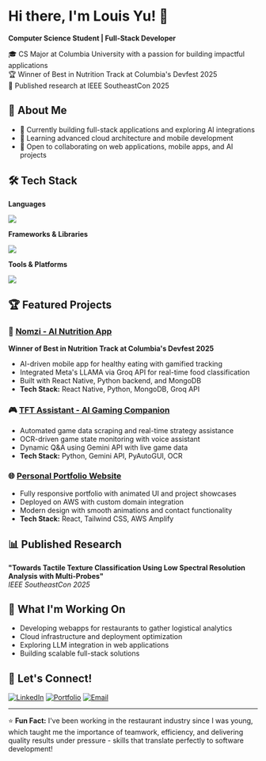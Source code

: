 # Hi there, I'm Louis Yu! 👋

**Computer Science Student | Full-Stack Developer**

🎓 CS Major at Columbia University with a passion for building impactful applications  
🏆 Winner of Best in Nutrition Track at Columbia's Devfest 2025  
🔬 Published research at IEEE SoutheastCon 2025

## 🚀 About Me

- 🔭 Currently building full-stack applications and exploring AI integrations
- 🌱 Learning advanced cloud architecture and mobile development
- 👯 Open to collaborating on web applications, mobile apps, and AI projects


## 🛠️ Tech Stack

**Languages**
<p>
  <img src="https://skillicons.dev/icons?i=python,java,c" />
</p>

**Frameworks & Libraries**
<p>
  <img src="https://skillicons.dev/icons?i=react,tailwind" />
</p>

**Tools & Platforms**
<p>
  <img src="https://skillicons.dev/icons?i=aws,git,figma" />
</p>

## 🏆 Featured Projects

### 🍎 [Nomzi - AI Nutrition App](https://github.com/LouisY06/nomzi)
**Winner of Best in Nutrition Track at Columbia's Devfest 2025**
- AI-driven mobile app for healthy eating with gamified tracking
- Integrated Meta's LLAMA via Groq API for real-time food classification
- Built with React Native, Python backend, and MongoDB
- **Tech Stack:** React Native, Python, MongoDB, Groq API

### 🎮 [TFT Assistant - AI Gaming Companion](https://github.com/LouisY06/tft-assistant)
- Automated game data scraping and real-time strategy assistance
- OCR-driven game state monitoring with voice assistant
- Dynamic Q&A using Gemini API with live game data
- **Tech Stack:** Python, Gemini API, PyAutoGUI, OCR

### 🌐 [Personal Portfolio Website](https://louis-yu.net)
- Fully responsive portfolio with animated UI and project showcases
- Deployed on AWS with custom domain integration
- Modern design with smooth animations and contact functionality
- **Tech Stack:** React, Tailwind CSS, AWS Amplify

## 📊 Published Research

**"Towards Tactile Texture Classification Using Low Spectral Resolution Analysis with Multi-Probes"**  
*IEEE SoutheastCon 2025* 


## 🎯 What I'm Working On

- Developing webapps for restaurants to gather logistical analytics
- Cloud infrastructure and deployment optimization
- Exploring LLM integration in web applications
- Building scalable full-stack solutions

## 🤝 Let's Connect!

[![LinkedIn](https://img.shields.io/badge/LinkedIn-0077B5?style=for-the-badge&logo=linkedin&logoColor=white)](https://linkedin.com/in/louis-yu0612/)
[![Portfolio](https://img.shields.io/badge/Portfolio-000000?style=for-the-badge&logo=About.me&logoColor=white)](https://louis-yu.net)
[![Email](https://img.shields.io/badge/Email-D14836?style=for-the-badge&logo=gmail&logoColor=white)](mailto:ly2640@columbia.edu)

---

⭐ **Fun Fact:** I've been working in the restaurant industry since I was young, which taught me the importance of teamwork, efficiency, and delivering quality results under pressure - skills that translate perfectly to software development!
